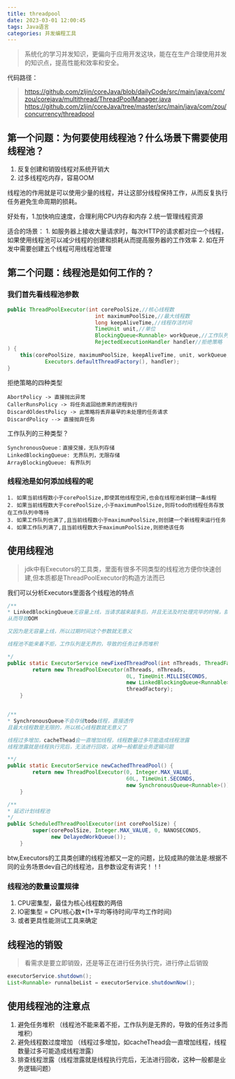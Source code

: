 ```yaml
---
title: threadpool
date: 2023-03-01 12:00:45
tags: Java语言
categories: 并发编程工具
---
```


> 系统化的学习并发知识，更偏向于应用开发这块，能在在生产合理使用并发的知识点，提高性能和效率和安全。

代码路径：
> https://github.com/zljin/coreJava/blob/dailyCode/src/main/java/com/zou/corejava/multithread/ThreadPoolManager.java <br>
> https://github.com/zljin/coreJava/tree/master/src/main/java/com/zou/concurrency/threadpool



## 第一个问题：为何要使用线程池？什么场景下需要使用线程池？

1. 反复创建和销毁线程对系统开销大
2. 过多线程吃内存，容易OOM

线程池的作用就是可以使用少量的线程，并让这部分线程保持工作，从而反复执行任务避免生命周期的损耗。

好处有，1.加快响应速度，合理利用CPU内存和内存  2.统一管理线程资源


适合的场景：
    1. 如服务器上接收大量请求时，每次HTTP的请求都对应一个线程，如果使用线程池可以减少线程的创建和损耗从而提高服务器的工作效率
    2. 如在开发中需要创建五个线程可用线程池管理



## 第二个问题：线程池是如何工作的？

### 我们首先看线程池参数

```java
public ThreadPoolExecutor(int corePoolSize,//核心线程数
                            int maximumPoolSize,//最大线程数
                            long keepAliveTime,//线程存活时间
                            TimeUnit unit,//单位
                            BlockingQueue<Runnable> workQueue,//工作队列，存放todo的线程
                            RejectedExecutionHandler handler//拒绝策略
) {
    this(corePoolSize, maximumPoolSize, keepAliveTime, unit, workQueue,
            Executors.defaultThreadFactory(), handler);
}
```

拒绝策略的四种类型

    AbortPolicy -> 直接抛出异常
    CallerRunsPolicy -> 将任务返回给原来的进程执行
    DiscardOldestPolicy -> 此策略将丢弃最早的未处理的任务请求
    DiscardPolicy --> 直接抛弃任务

工作队列的三种类型？

    SynchronousQueue：直接交接，无队列存储
    LinkedBlockingQueue: 无界队列，无限存储
    ArrayBlockingQueue: 有界队列


### 线程池是如何添加线程的呢

    1. 如果当前线程数小于corePoolSize,即使其他线程空闲,也会在线程池新创建一条线程
    2. 如果当前线程数大于corePoolSize,小于maximumPoolSize,则将todo的线程任务存放在工作队列中等待
    3. 如果工作队列也满了,且当前线程数小于maximumPoolSize,则创建一个新线程来运行任务
    4. 如果工作队列满了,且当前线程数大于maximumPoolSize,则拒绝该任务



## 使用线程池

> jdk中有Executors的工具类，里面有很多不同类型的线程池方便你快速创建,但本质都是ThreadPoolExecutor的构造方法而已

我们可以分析Executors里面各个线程池的特点

```java
/**
* LinkedBlockingQueue无容量上线，当请求越来越多后，并且无法及时处理完毕的时候，就会占用大量内存
从而导致OOM

又因为是无容量上线，所以过期时间这个参数就无意义

线程池不能来着不拒，工作队列是无界的，导致的任务过多而堆积

*/
public static ExecutorService newFixedThreadPool(int nThreads, ThreadFactory threadFactory) {
        return new ThreadPoolExecutor(nThreads, nThreads,
                                      0L, TimeUnit.MILLISECONDS,
                                      new LinkedBlockingQueue<Runnable>(),
                                      threadFactory);
    }


/**
* SynchronousQueue不会存储todo线程，直接透传
且最大线程数是无限的，所以核心线程数就无意义了

线程过多增加，cacheThead会一直增加线程，线程数量过多可能造成线程泄露
线程泄露就是线程执行完后，无法进行回收，这种一般都是业务逻辑问题

**/
public static ExecutorService newCachedThreadPool() {
        return new ThreadPoolExecutor(0, Integer.MAX_VALUE,
                                      60L, TimeUnit.SECONDS,
                                      new SynchronousQueue<Runnable>());
    }

/**
* 延迟计划线程池
*/
public ScheduledThreadPoolExecutor(int corePoolSize) {
        super(corePoolSize, Integer.MAX_VALUE, 0, NANOSECONDS,
              new DelayedWorkQueue());
    }
```


btw,Executors的工具类创建的线程池都又一定的问题，比较成熟的做法是:根据不同的业务场景dev自己的线程池，且参数设定有讲究！！!


### 线程池的数量设置规律

1. CPU密集型，最佳为核心线程数的两倍
2. IO密集型 = CPU核心数*(1+平均等待时间/平均工作时间)
3. 或者更具性能测试工具来确定

## 线程池的销毁
> 看需求是要立即销毁，还是等正在进行任务执行完，进行停止后销毁

```java
executorService.shutdown();
List<Runnable> runnalbeList = executorService.shutdownNow();
```

## 使用线程池的注意点
1. 避免任务堆积 （线程池不能来着不拒，工作队列是无界的，导致的任务过多而堆积）
2. 避免线程数过度增加 （线程过多增加，如cacheThead会一直增加线程，线程数量过多可能造成线程泄露）
3. 排查线程泄露（线程泄露就是线程执行完后，无法进行回收，这种一般都是业务逻辑问题）

